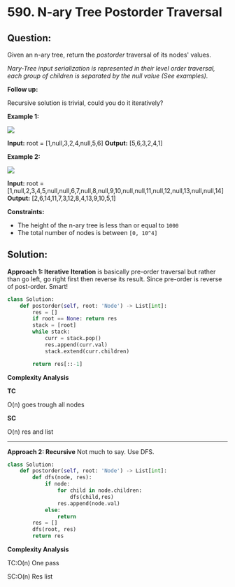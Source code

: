 # 590. N-ary Tree Postorder Traversal

  

  

## Question:

Given an n-ary tree, return the  _postorder_  traversal of its nodes' values.

_Nary-Tree input serialization is represented in their level order traversal, each group of children is separated by the null value (See examples)._

**Follow up:**

Recursive solution is trivial, could you do it iteratively?

**Example 1:**

![](https://assets.leetcode.com/uploads/2018/10/12/narytreeexample.png)

**Input:** root = [1,null,3,2,4,null,5,6]
**Output:** [5,6,3,2,4,1]

**Example 2:**

![](https://assets.leetcode.com/uploads/2019/11/08/sample_4_964.png)

**Input:** root = [1,null,2,3,4,5,null,null,6,7,null,8,null,9,10,null,null,11,null,12,null,13,null,null,14]
**Output:** [2,6,14,11,7,3,12,8,4,13,9,10,5,1]

**Constraints:**

-   The height of the n-ary tree is less than or equal to  `1000`
-   The total number of nodes is between  `[0, 10^4]`
## Solution:
**Approach 1: Iterative**
**Iteration** is basically pre-order traversal but rather than go left, go right first then reverse its result.
Since pre-order is reverse of post-order. Smart!
```python
class Solution:
    def postorder(self, root: 'Node') -> List[int]:
        res = []
        if root == None: return res
        stack = [root]
        while stack:
            curr = stack.pop()
            res.append(curr.val)
            stack.extend(curr.children)

        return res[::-1]
```


**Complexity Analysis**

**TC**

O(n)  goes trough all nodes

**SC**

O(n) res and list

---

**Approach 2: Recursive**
Not much to say. Use DFS.

```python
class Solution:
    def postorder(self, root: 'Node') -> List[int]:
        def dfs(node, res):
            if node:
                for child in node.children:
                    dfs(child,res)
                res.append(node.val)
            else:
                return
        res = []
        dfs(root, res)
        return res
```

**Complexity Analysis**

TC:O(n) One pass

SC:O(n) Res list
